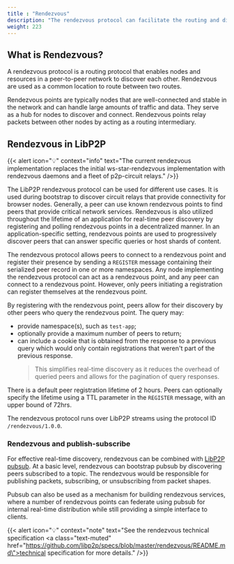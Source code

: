 ```yaml
---
title : "Rendezvous"
description: "The rendezvous protocol can facilitate the routing and discovery of nodes in a peer-to-peer network using a common location."
weight: 223
---
```


## What is Rendezvous?

A rendezvous protocol is a routing protocol that enables nodes and resources
in a peer-to-peer network to discover each other. Rendezvous are used
as a common location to route between two routes.

Rendezvous points are typically nodes that are well-connected and stable in the
network and can handle large amounts of traffic and data. They
serve as a hub for nodes to discover and connect. Rendezvous points
relay packets between other nodes by acting as a routing intermediary.

## Rendezvous in LibP2P

{{< alert icon="💡" context="info" text="The current rendezvous implementation replaces the initial ws-star-rendezvous implementation with rendezvous daemons and a fleet of p2p-circuit relays." />}}

The LibP2P rendezvous protocol can be used for different use cases. It is used during bootstrap to discover
circuit relays that provide connectivity for browser nodes. Generally, a peer can use known rendezvous points
to find peers that provide critical network services. Rendezvous is also utilized throughout the lifetime
of an application for real-time peer discovery by registering and polling rendezvous points in a decentralized
manner. In an application-specific setting, rendezvous points are used to progressively discover peers that can
answer specific queries or host shards of content.

The rendezvous protocol allows peers to connect to a rendezvous point and register their
presence by sending a `REGISTER` message containing their serialized peer record in one or more
namespaces. Any node implementing the rendezvous protocol can act as a rendezvous point, and
any peer can connect to a rendezvous point. However, only peers initiating a registration can
register themselves at the rendezvous point.

By registering with the rendezvous point, peers allow for their discovery by other peers who query
the rendezvous point. The query may:

- provide namespace(s), such as `test-app`;
- optionally provide a maximum number of peers to return;
- can include a cookie that is obtained from the response to a previous query which would only
  contain registrations that weren't part of the previous response.
  > This simplifies real-time discovery as it reduces the overhead of queried peers and allows for
  > the pagination of query responses.

There is a default peer registration lifetime of 2 hours. Peers can optionally specify the lifetime using a
TTL parameter in the `REGISTER` message, with an upper bound of 72hrs.

The rendezvous protocol runs over LibP2P streams using the protocol ID `/rendezvous/1.0.0`.

<!-- TO ADD: Interaction diagrams and context -->

### Rendezvous and publish-subscribe

For effective real-time discovery, rendezvous can be combined with [LibP2P pubsub](../messaging/pubsub/overview). At a basic level, rendezvous can bootstrap pubsub by discovering peers
subscribed to a topic. The rendezvous would be responsible for publishing packets, subscribing, or
unsubscribing from packet shapes.

Pubsub can also be used as a mechanism for building rendezvous services, where a number
of rendezvous points can federate using pubsub for internal real-time distribution while still
providing a simple interface to clients.

<!-- TO ADD: Interaction diagrams and context -->

{{< alert icon="💡" context="note" text="See the rendezvous technical specification <a class=\"text-muted\" href=\"https://github.com/libp2p/specs/blob/master/rendezvous/README.md\">technical specification</a> for more details." />}}

